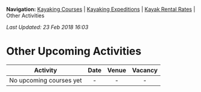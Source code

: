 **Navigation:** [Kayaking Courses](index) &#124; [Kayaking Expeditions](expedition) &#124; [Kayak Rental Rates](rental) &#124; Other Activities

_Last Updated: 23 Feb 2018 16:03_
# Other Upcoming Activities

Activity | Date | Venue | Vacancy
:---:|:---:|:---:|:---:
No upcoming courses yet|-|-|-

